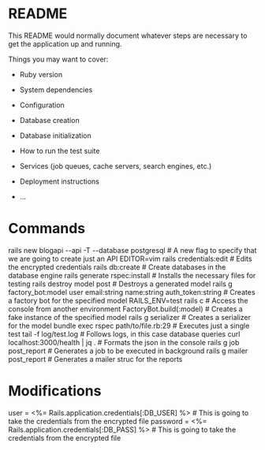 # README

This README would normally document whatever steps are necessary to get the
application up and running.

Things you may want to cover:

* Ruby version

* System dependencies

* Configuration

* Database creation

* Database initialization

* How to run the test suite

* Services (job queues, cache servers, search engines, etc.)

* Deployment instructions

* ...

# Commands
rails new blogapi --api -T --database postgresql            # A new flag to specify that we are going to create just an API
EDITOR=vim rails credentials:edit                           # Edits the encrypted credentials
rails db:create                                             # Create databases in the database engine
rails generate rspec:install                                # Installs the necessary files for testing
rails destroy model post                                    # Destroys a generated model
rails g factory_bot:model user email:string name:string auth_token:string   # Creates a factory bot for the specified model
RAILS_ENV=test rails c                                      # Access the console from another environment
FactoryBot.build(:model)                                    # Creates a fake instance of the specified model
rails g serializer <model>                                  # Creates a serializer for the model
bundle exec rspec path/to/file.rb:29                        # Executes just a single test
tail -f log/test.log                                        # Follows logs, in this case database queries
curl localhost:3000/health | jq .                           # Formats the json in the console
rails g job post_report                                     # Generates a job to be executed in background
rails g mailer post_report                                  # Generates a mailer struc for the reports

# Modifications
user = <%= Rails.application.credentials[:DB_USER] %>       # This is going to take the credentials from the encrypted file
password = <%= Rails.application.credentials[:DB_PASS] %>   # This is going to take the credentials from the encrypted file

